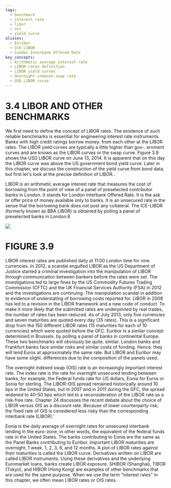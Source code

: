 ```yaml
---
tags:
  - benchmark
  - interest_rate
  - libor
  - ois
  - yield_curve
aliases:
  - Euribor
  - ICE-LIBOR
  - London Interbank Offered Rate
key_concepts:
  - Arithmetic average interest rate
  - LIBOR rates definition
  - LIBOR yield curves
  - Overnight indexed swap rate
  - USD LIBOR curve
---
```


# 3.4 LIBOR AND OTHER BENCHMARKS  

We first need to define the concept of LIBOR rates. The existence of such reliable benchmarks is essential for engineering interest rate instruments. Banks with high credit ratings borrow money. from each other at the LIBOR rates. The LIBOR yield curves are typically a little higher than gov-. ernment curves and are known as the LIBOR curves or the swap curve. Figure 3.9 shows the USD LIBOR curve on June 13, 2014. It is apparent that on this day the LIBOR curve was above the US government bond yield curve. Later in this chapter, we discuss the construction of the yield curve from bond data, but first let's look at the precise definition of LIBOR..  

LIBOR is an arithmetic average interest rate that measures the cost of borrowing from the point of view of a panel of preselected contributor banks in London. It stands for London Interbank Offered Rate. It is the ask or offer price of money available only to banks. It is an unsecured rate in the sense that the borrowing bank does not post any collateral. The ICE-LIBOR (formerly known as BBA LIBOR) is obtained by polling a panel of preselected banks in London.8  

![](b850499940098a83ccf81748d1adca54c89dfc4bf85894f958e73faed7866a56.jpg)  

# FIGURE 3.9  

LIBOR interest rates are published daily at 11:00 London time for nine currencies. In 2012, a scandal engulfed LIBOR as the US Department of Justice started a criminal investigation into the manipulation of LIBOR through communication between bankers before the rates were set. The investigations led to large fines by the US Commodity Futures Trading Commission (CFTC) and the UK Financial Services Authority (FSA) in 2012 and the investigations are continuing. The manipulation scandal in addition to evidence of understating of borrowing costs reported for. LIBOR in 2008 has led to a revision in the LIBOR framework and a new code of conduct. To make it more likely that the submitted rates are underpinned by real trades, the number of rates has been reduced. As of July 2013, only five currencies and seven maturities are quoted every day (35 rates). This is a significant drop from the 150 different LIBOR rates (15 maturities for each of 10 currencies) which were quoted before the GFC. Euribor is a similar concept determined in Brussels. by polling a panel of banks in continental Europe. These two benchmarks will obviously be quite. similar. London banks and Frankfurt banks face similar risks and similar costs of funding. Hence. they will lend Euros at approximately the same rate. But LIBOR and Euribor may have some slight. differences due to the composition of the panels used.  

The overnight indexed swap (OIS) rate is an increasingly important interest rate. The index rate is the rate for overnight unsecured lending between banks, for example, the Federal funds rate for US dollars, Eonia for Euros or Sonia for sterling. The LIBOR-OIS spread remained historically around 10 bps in the United States, but in 2007 and in 2011 during the GFC, the spread widened to 40-50 bps which led to a reconsideration of the LIBOR rate as a risk-free rate. Chapter 24 discusses the recent debate about the choice of LIBOR versus OIS as a discount rate. Because of lower counterparty risk, the fixed rate of OIS is considered less risky than the corresponding interbank rate (LIBOR).'  

Eonia is the daily average of overnight rates for unsecured interbank lending in the euro-zone; in other words, the equivalent of the federal funds rate in the United States. The banks contributing to Eonia are the same as the Panel Banks contributing to Euribor. Important LIBOR maturities are overnight, 1 week, 1, 2, 3, 6, and 12 months. A plot of LIBOR rates against their maturities is called the LIBOR curve. Derivatives written on LIBOR are called LIBOR instruments. Using these derivatives and the underlying Euromarket loans, banks create LIBOR exposure. SHIBOR (Shanghai), TIBOR (Tokyo), and HIBOR (Hong Kong) are examples of other benchmarks that are used for the same purpose. When we use the term "interest rates" in this chapter, we often mean LIBOR rates or OIS rates.  
